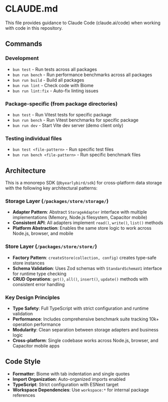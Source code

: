 # CLAUDE.md

This file provides guidance to Claude Code (claude.ai/code) when working with code in this repository.

## Commands

### Development
- `bun test` - Run tests across all packages
- `bun run bench` - Run performance benchmarks across all packages
- `bun run build` - Build all packages
- `bun run lint` - Check code with Biome
- `bun run lint:fix` - Auto-fix linting issues

### Package-specific (from package directories)
- `bun test` - Run Vitest tests for specific package
- `bun run bench` - Run Vitest benchmarks for specific package
- `bun run dev` - Start Vite dev server (demo client only)

### Testing individual files
- `bun test <file-pattern>` - Run specific test files
- `bun run bench <file-pattern>` - Run specific benchmark files

## Architecture

This is a monorepo SDK (`@byearlybird/sdk`) for cross-platform data storage with the following key architectural patterns:

### Storage Layer (`/packages/store/storage/`)
- **Adapter Pattern**: Abstract `StorageAdapter` interface with multiple implementations (Memory, Node.js filesystem, Capacitor mobile)
- **Consistent API**: All adapters implement `read()`, `write()`, `list()` methods
- **Platform Abstraction**: Enables the same store logic to work across Node.js, browser, and mobile

### Store Layer (`/packages/store/store/`)
- **Factory Pattern**: `createStore(collection, config)` creates type-safe store instances
- **Schema Validation**: Uses Zod schemas with `StandardSchemaV1` interface for runtime type checking
- **CRUD Operations**: `get()`, `all()`, `insert()`, `update()` methods with consistent error handling

### Key Design Principles
- **Type Safety**: Full TypeScript with strict configuration and runtime validation
- **Performance**: Includes comprehensive benchmark suite tracking 10k+ operation performance
- **Modularity**: Clean separation between storage adapters and business logic
- **Cross-platform**: Single codebase works across Node.js, browser, and Capacitor mobile apps

## Code Style
- **Formatter**: Biome with tab indentation and single quotes
- **Import Organization**: Auto-organized imports enabled
- **TypeScript**: Strict configuration with ESNext target
- **Workspace Dependencies**: Use `workspace:*` for internal package references
